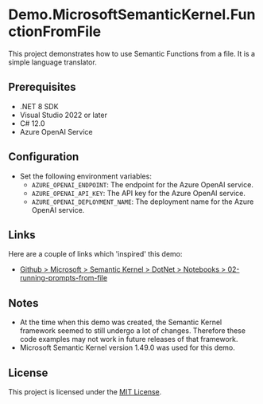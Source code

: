 ﻿# Demo.MicrosoftSemanticKernel.FunctionFromFile

This project demonstrates how to use Semantic Functions from a file. It is a simple language translator.

## Prerequisites

- .NET 8 SDK
- Visual Studio 2022 or later
- C# 12.0
- Azure OpenAI Service 

## Configuration
- Set the following environment variables:
  - `AZURE_OPENAI_ENDPOINT`: The endpoint for the Azure OpenAI service.
  - `AZURE_OPENAI_API_KEY`: The API key for the Azure OpenAI service.
  - `AZURE_OPENAI_DEPLOYMENT_NAME`: The deployment name for the Azure OpenAI service.

## Links

Here are a couple of links which 'inspired' this demo:
- [Github > Microsoft > Semantic Kernel > DotNet > Notebooks > 02-running-prompts-from-file](https://github.com/microsoft/semantic-kernel/blob/main/dotnet/notebooks/02-running-prompts-from-file.ipynb)


## Notes

- At the time when this demo was created, the Semantic Kernel framework seemed to still undergo a lot of changes. Therefore these code examples may not work in future releases of that framework.
- Microsoft Semantic Kernel version 1.49.0 was used for this demo.

## License

This project is licensed under the [MIT License](../LICENSE.txt).

   
   